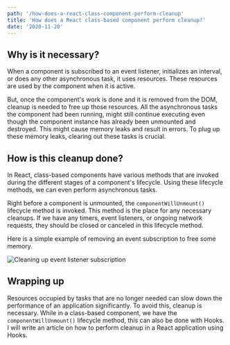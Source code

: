 ```yaml
---
path: '/how-does-a-react-class-component-perform-cleanup'
title: 'How does a React class-based component perform cleanup?'
date: '2020-11-20'
---
```


## Why is it necessary?
When a component is subscribed to an event listener, initializes an interval, or does any other asynchronous task, it uses resources. These resources are used by the component when it is active. 

But, once the component's work is done and it is removed from the DOM, cleanup is needed to free up those resources. All the asynchronous tasks the component had been running, might still continue executing even though the component instance has already been unmounted and destroyed. This might cause memory leaks and result in errors. To plug up these memory leaks, clearing out these tasks is crucial.

## How is this cleanup done?
In React, class-based components have various methods that are invoked during the different stages of a component's lifecycle. Using these lifecycle methods, we can even perform asynchronous tasks. 

Right before a component is unmounted, the `componentWillUnmount()` lifecycle method is invoked. This method is the place for any necessary cleanups. If we have any timers, event listeners, or ongoing network requests, they should be closed or canceled in this lifecycle method.

Here is a simple example of removing an event subscription to free some memory.

![Cleaning up event listener subscription](https://dev-to-uploads.s3.amazonaws.com/i/el4xuzpp6ctssum66s2c.png)

## Wrapping up
Resources occupied by tasks that are no longer needed can slow down the performance of an application significantly. To avoid this, cleanup is necessary. While in a class-based component, we have the `componentWillUnmount()` lifecycle method, this can also be done with Hooks. I will write an article on how to perform cleanup in a React application using Hooks.